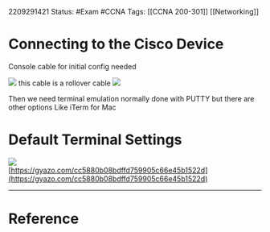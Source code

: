 2209291421
	Status: #Exam #CCNA
		Tags: [[CCNA 200-301]] [[Networking]]

# Connecting to the Cisco Device
Console cable for initial config needed

<img src = "https://i.gyazo.com/10ad8e6fb128ce8dbb8e6316bab11ee0.png">
this cable is a rollover cable 

<img src = "https://i.gyazo.com/e7e13d471781a63a2ad49ab76a813c1a.png">


Then we need terminal emulation normally done with PUTTY but there are other options
Like iTerm for Mac

# Default Terminal Settings

![](https://gyazo.com/cc5880b08bdffd759905c66e45b1522d.png)  
[https://gyazo.com/cc5880b08bdffd759905c66e45b1522d](https://gyazo.com/cc5880b08bdffd759905c66e45b1522d)

---
# Reference